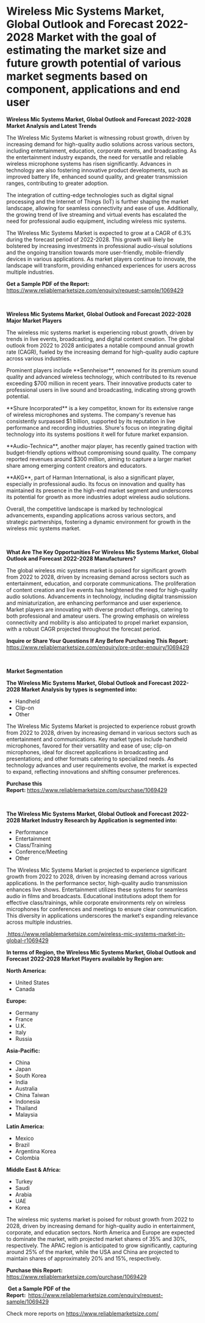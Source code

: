 <p><h1>Wireless Mic Systems Market, Global Outlook and Forecast 2022-2028 Market with the goal of estimating the market size and future growth potential of various market segments based on component, applications and end user</h1></p><p><strong>Wireless Mic Systems Market, Global Outlook and Forecast 2022-2028 Market Analysis and Latest Trends</strong></p>
<p><p>The Wireless Mic Systems Market is witnessing robust growth, driven by increasing demand for high-quality audio solutions across various sectors, including entertainment, education, corporate events, and broadcasting. As the entertainment industry expands, the need for versatile and reliable wireless microphone systems has risen significantly. Advances in technology are also fostering innovative product developments, such as improved battery life, enhanced sound quality, and greater transmission ranges, contributing to greater adoption.</p><p>The integration of cutting-edge technologies such as digital signal processing and the Internet of Things (IoT) is further shaping the market landscape, allowing for seamless connectivity and ease of use. Additionally, the growing trend of live streaming and virtual events has escalated the need for professional audio equipment, including wireless mic systems.</p><p>The Wireless Mic Systems Market is expected to grow at a CAGR of 6.3% during the forecast period of 2022-2028. This growth will likely be bolstered by increasing investments in professional audio-visual solutions and the ongoing transition towards more user-friendly, mobile-friendly devices in various applications. As market players continue to innovate, the landscape will transform, providing enhanced experiences for users across multiple industries.</p></p>
<p><strong>Get a Sample PDF of the Report:&nbsp;</strong> <a href="https://www.reliablemarketsize.com/enquiry/request-sample/1069429?utm_campaign=2843&utm_medium=2&utm_source=Github&utm_content=ia&utm_term=21032025&utm_id=wireless-mic-systems-market-global-outlook-and-forecast-2022-2028">https://www.reliablemarketsize.com/enquiry/request-sample/1069429</a></p>
<p>&nbsp;</p>
<p><strong>Wireless Mic Systems Market, Global Outlook and Forecast 2022-2028 Major Market Players</strong></p>
<p><p>The wireless mic systems market is experiencing robust growth, driven by trends in live events, broadcasting, and digital content creation. The global outlook from 2022 to 2028 anticipates a notable compound annual growth rate (CAGR), fueled by the increasing demand for high-quality audio capture across various industries.</p><p>Prominent players include **Sennheiser**, renowned for its premium sound quality and advanced wireless technology, which contributed to its revenue exceeding $700 million in recent years. Their innovative products cater to professional users in live sound and broadcasting, indicating strong growth potential. </p><p>**Shure Incorporated** is a key competitor, known for its extensive range of wireless microphones and systems. The company's revenue has consistently surpassed $1 billion, supported by its reputation in live performance and recording industries. Shure's focus on integrating digital technology into its systems positions it well for future market expansion.</p><p>**Audio-Technica**, another major player, has recently gained traction with budget-friendly options without compromising sound quality. The company reported revenues around $300 million, aiming to capture a larger market share among emerging content creators and educators.</p><p>**AKG**, part of Harman International, is also a significant player, especially in professional audio. Its focus on innovation and quality has maintained its presence in the high-end market segment and underscores its potential for growth as more industries adopt wireless audio solutions.</p><p>Overall, the competitive landscape is marked by technological advancements, expanding applications across various sectors, and strategic partnerships, fostering a dynamic environment for growth in the wireless mic systems market.</p></p>
<p>&nbsp;</p>
<p><strong>What Are The Key Opportunities For Wireless Mic Systems Market, Global Outlook and Forecast 2022-2028 Manufacturers?</strong></p>
<p><p>The global wireless mic systems market is poised for significant growth from 2022 to 2028, driven by increasing demand across sectors such as entertainment, education, and corporate communications. The proliferation of content creation and live events has heightened the need for high-quality audio solutions. Advancements in technology, including digital transmission and miniaturization, are enhancing performance and user experience. Market players are innovating with diverse product offerings, catering to both professional and amateur users. The growing emphasis on wireless connectivity and mobility is also anticipated to propel market expansion, with a robust CAGR projected throughout the forecast period.</p></p>
<p><strong>Inquire or Share Your Questions If Any Before Purchasing This Report:</strong> <a href="https://www.reliablemarketsize.com/enquiry/pre-order-enquiry/1069429?utm_campaign=2843&utm_medium=2&utm_source=Github&utm_content=ia&utm_term=21032025&utm_id=wireless-mic-systems-market-global-outlook-and-forecast-2022-2028">https://www.reliablemarketsize.com/enquiry/pre-order-enquiry/1069429</a></p>
<p>&nbsp;</p>
<p><strong>Market Segmentation</strong></p>
<p><strong>The Wireless Mic Systems Market, Global Outlook and Forecast 2022-2028 Market Analysis by types is segmented into:</strong></p>
<p><ul><li>Handheld</li><li>Clip-on</li><li>Other</li></ul></p>
<p><p>The Wireless Mic Systems Market is projected to experience robust growth from 2022 to 2028, driven by increasing demand in various sectors such as entertainment and communications. Key market types include handheld microphones, favored for their versatility and ease of use; clip-on microphones, ideal for discreet applications in broadcasting and presentations; and other formats catering to specialized needs. As technology advances and user requirements evolve, the market is expected to expand, reflecting innovations and shifting consumer preferences.</p></p>
<p><strong>Purchase this Report:&nbsp;</strong><a href="https://www.reliablemarketsize.com/purchase/1069429?utm_campaign=2843&utm_medium=2&utm_source=Github&utm_content=ia&utm_term=21032025&utm_id=wireless-mic-systems-market-global-outlook-and-forecast-2022-2028">https://www.reliablemarketsize.com/purchase/1069429</a></p>
<p>&nbsp;</p>
<p><strong>The Wireless Mic Systems Market, Global Outlook and Forecast 2022-2028 Market Industry Research by Application is segmented into:</strong></p>
<p><ul><li>Performance</li><li>Entertainment</li><li>Class/Training</li><li>Conference/Meeting</li><li>Other</li></ul></p>
<p><p>The Wireless Mic Systems Market is projected to experience significant growth from 2022 to 2028, driven by increasing demand across various applications. In the performance sector, high-quality audio transmission enhances live shows. Entertainment utilizes these systems for seamless audio in films and broadcasts. Educational institutions adopt them for effective class/trainings, while corporate environments rely on wireless microphones for conferences and meetings to ensure clear communication. This diversity in applications underscores the market's expanding relevance across multiple industries.</p></p>
<p><a href="https://www.reliablemarketsize.com/wireless-mic-systems-market-in-global-r1069429?utm_campaign=2843&utm_medium=2&utm_source=Github&utm_content=ia&utm_term=21032025&utm_id=wireless-mic-systems-market-global-outlook-and-forecast-2022-2028">&nbsp;https://www.reliablemarketsize.com/wireless-mic-systems-market-in-global-r1069429</a></p>
<p><strong>In terms of Region, the Wireless Mic Systems Market, Global Outlook and Forecast 2022-2028 Market Players available by Region are:</strong></p>
<p>
    <p> <strong> North America: </strong>
        <ul>
            <li>United States</li>
            <li>Canada</li>
        </ul>
        </p> 
    <p> <strong> Europe: </strong>
        <ul>
            <li>Germany</li>
            <li>France</li>
            <li>U.K.</li>
            <li>Italy</li>
            <li>Russia</li>
        </ul>
        </p> 
    <p> <strong> Asia-Pacific: </strong>
        <ul>
            <li>China</li>
            <li>Japan</li>
            <li>South Korea</li>
            <li>India</li>
            <li>Australia</li>
            <li>China Taiwan</li>
            <li>Indonesia</li>
            <li>Thailand</li>
            <li>Malaysia</li>
        </ul>
        </p> 
    <p> <strong> Latin America: </strong>
        <ul>
            <li>Mexico</li>
            <li>Brazil</li>
            <li>Argentina Korea</li>
            <li>Colombia</li>
        </ul>
        </p> 
    <p> <strong> Middle East & Africa: </strong>
        <ul>
            <li>Turkey</li>
            <li>Saudi</li>
            <li>Arabia</li>
            <li>UAE</li>
            <li>Korea</li>
        </ul>
    </p>
    </p>
<p><p>The wireless mic systems market is poised for robust growth from 2022 to 2028, driven by increasing demand for high-quality audio in entertainment, corporate, and education sectors. North America and Europe are expected to dominate the market, with projected market shares of 35% and 30%, respectively. The APAC region is anticipated to grow significantly, capturing around 25% of the market, while the USA and China are projected to maintain shares of approximately 20% and 15%, respectively.</p></p>
<p><strong>Purchase this Report: </strong><a href="https://www.reliablemarketsize.com/purchase/1069429?utm_campaign=2843&utm_medium=2&utm_source=Github&utm_content=ia&utm_term=21032025&utm_id=wireless-mic-systems-market-global-outlook-and-forecast-2022-2028">https://www.reliablemarketsize.com/purchase/1069429</a></p>
<p>&nbsp;<strong>Get a Sample PDF of the Report:&nbsp;&nbsp;</strong><a href="https://www.reliablemarketsize.com/enquiry/request-sample/1069429?utm_campaign=2843&utm_medium=2&utm_source=Github&utm_content=ia&utm_term=21032025&utm_id=wireless-mic-systems-market-global-outlook-and-forecast-2022-2028">https://www.reliablemarketsize.com/enquiry/request-sample/1069429</a></p>
<p><strong></strong></p>
<p>Check more reports on <a href="https://www.reliablemarketsize.com/?utm_campaign=2843&utm_medium=2&utm_source=Github&utm_content=ia&utm_term=21032025&utm_id=wireless-mic-systems-market-global-outlook-and-forecast-2022-2028">https://www.reliablemarketsize.com/</a></p>
